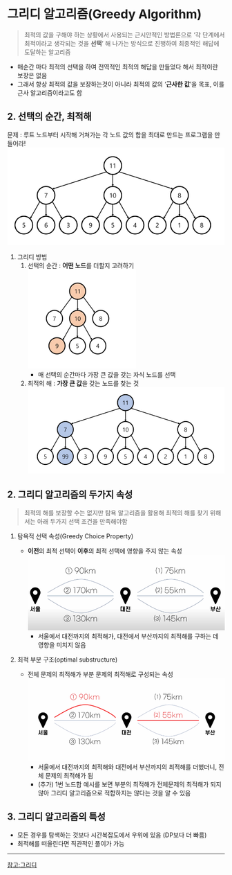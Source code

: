 # 그리디 알고리즘(Greedy Algorithm)
> 최적의 값을 구해야 하는 상황에서 사용되는 근시안적인 방법론으로 ‘각 단계에서 최적이라고 생각되는 것을 **선택**’ 해 나가는 방식으로 진행하여 최종적인 해답에 도달하는 알고리즘

- 매순간 마다 최적의 선택을 하여 전역적인 최적의 해답을 만들었다 해서 최적이란 보장은 없음
- 그래서 항상 최적의 값을 보장하는것이 아니라 최적의 값의 ‘**근사한 값**’을 목표, 이를 근사 알고리즘이라고도 함

## 2. 선택의 순간, 최적해
문제 : 루트 노드부터 시작해 거쳐가는 각 노드 값의 합을 최대로 만드는 프로그램을 만들어라!
![img.png](images/greedy_exa.png)

1. 그리디 방법
   1. 선택의 순간 : **어떤 노드**를 더할지 고려하기
   ![img.png](images/greedy_exa2.png)
      - 매 선택의 순간마다 가장 큰 값을 갖는 자식 노드를 선택
   2. 최적의 해 : **가장 큰 값**을 갖는 노드를 찾는 것
   ![img.png](images/greedy_exa3.png)

## 2. 그리디 알고리즘의 두가지 속성
> 최적의 해를 보장할 수는 없지만 탐욕 알고리즘을 활용해 최적의 해를 찾기 위해서는 아래 두가지 선택 조건을 만족해야함

1. 탐욕적 선택 속성(Greedy Choice Property)
   - **이전**의 최적 선택이 **이후**의 최적 선택에 영향을 주지 않는 속성
   ![img.png](images/greedy_exa4.png)
     - 서울에서 대전까지의 최적해가, 대전에서 부산까지의 최적해를 구하는 데 영향을 미치지 않음


2. 최적 부분 구조(optimal substructure) 
   - 전체 문제의 최적해가 부분 문제의 최적해로 구성되는 속성
    ![img_1.png](images/greedy_exa5.png)
     - 서울에서 대전까지의 최적해와 대전에서 부산까지의 최적해를 더했더니, 전체 문제의 최적해가 됨
     - (추가) 1번 노드합 예시를 보면 부분의 최적해가 전체문제의 최적해가 되지 않아 그리디 알고리즘으로 적합하지는 않다는 것을 알 수 있음   

## 3. 그리디 알고리즘의 특성 

- 모든 경우를 탐색하는 것보다 시간복잡도에서 우위에 있음 (DP보다 더 빠름)
- 최적해를 떠올린다면 직관적인 풀이가 가능

---
[참고:그리디](https://www.youtube.com/watch?v=_IZuE7NIeW4)